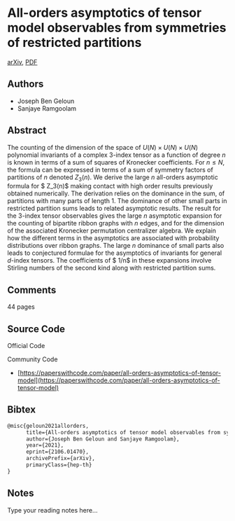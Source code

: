 
# All-orders asymptotics of tensor model observables from symmetries of restricted partitions

[arXiv](https://arxiv.org/abs/2106.01470), [PDF](https://arxiv.org/pdf/2106.01470.pdf)

## Authors

- Joseph Ben Geloun
- Sanjaye Ramgoolam

## Abstract

The counting of the dimension of the space of $U(N) \times U(N) \times U(N)$ polynomial invariants of a complex $3$-index tensor as a function of degree $n$ is known in terms of a sum of squares of Kronecker coefficients. For $n \le N$, the formula can be expressed in terms of a sum of symmetry factors of partitions of $n$ denoted $Z_3(n)$. We derive the large $n$ all-orders asymptotic formula for $ Z_3(n)$ making contact with high order results previously obtained numerically. The derivation relies on the dominance in the sum, of partitions with many parts of length $1$. The dominance of other small parts in restricted partition sums leads to related asymptotic results. The result for the $3$-index tensor observables gives the large $n$ asymptotic expansion for the counting of bipartite ribbon graphs with $n$ edges, and for the dimension of the associated Kronecker permutation centralizer algebra. We explain how the different terms in the asymptotics are associated with probability distributions over ribbon graphs. The large $n$ dominance of small parts also leads to conjectured formulae for the asymptotics of invariants for general $d$-index tensors. The coefficients of $ 1/n$ in these expansions involve Stirling numbers of the second kind along with restricted partition sums.

## Comments

44 pages

## Source Code

Official Code



Community Code

- [https://paperswithcode.com/paper/all-orders-asymptotics-of-tensor-model](https://paperswithcode.com/paper/all-orders-asymptotics-of-tensor-model)

## Bibtex

```tex
@misc{geloun2021allorders,
      title={All-orders asymptotics of tensor model observables from symmetries of restricted partitions}, 
      author={Joseph Ben Geloun and Sanjaye Ramgoolam},
      year={2021},
      eprint={2106.01470},
      archivePrefix={arXiv},
      primaryClass={hep-th}
}
```

## Notes

Type your reading notes here...

